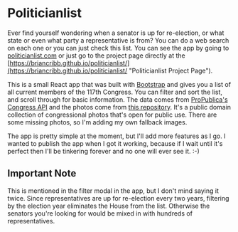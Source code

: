 # Politicianlist
Ever find yourself wondering when a senator is up for re-election, or what state or even what party a representative is from? You can do a web search on each one or you can just check this list. You can see the app by going to [politicianlist.com](https://politicianlist.com/ "Politicianlist") or just go to the project page directly at the [https://briancribb.github.io/politicianlist/](https://briancribb.github.io/politicianlist/ "Politicianlist Project Page").

This is a small React app that was built with [Bootstrap](https://getbootstrap.com/ "Bootstrap") and gives you a list of all current members of the 117th Congress. You can filter and sort the list, and scroll through for basic information. The data comes from [ProPublica's Congress API](https://projects.propublica.org/api-docs/congress-api/ "ProPublica's Congress API") and the photos come from [this repository](https://github.com/unitedstates/images/ "Open source images of members of Congress"). It's a public domain collection of congressional photos that's open for public use. There are some missing photos, so I'm adding my own fallback images.

The app is pretty simple at the moment, but I'll add more features as I go. I wanted to publish the app when I got it working, because if I wait until it's perfect then I'll be tinkering forever and no one will ever see it.   :-)

## Important Note
This is mentioned in the filter modal in the app, but I don't mind saying it twice. Since representatives are up for re-election every two years, filtering by the election year eliminates the House from the list. Otherwise the senators you're looking for would be mixed in with hundreds of representatives.
